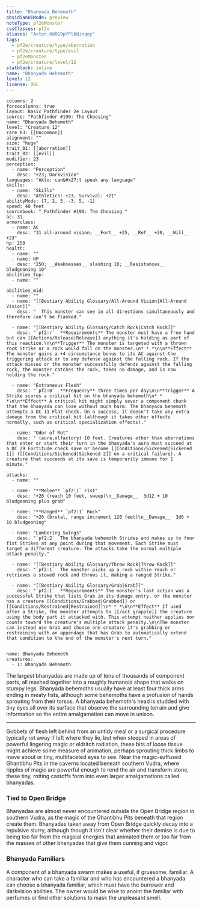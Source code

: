 ```yaml
---
title: "Bhanyada Behemoth"
obsidianUIMode: preview
noteType: pf2eMonster
cssClasses: pf2e
aliases: "Actor.Od0G9pYPlbQinqoy" 
tags:
  - pf2e/creature/type/aberration
  - pf2e/creature/type/evil
  - pf2eMonster
  - pf2e/creature/level/12
statblock: inline
name: "Bhanyada Behemoth"
level: 12
license: OGL
---
```


```statblock
columns: 2
forcecolumns: true
layout: Basic Pathfinder 2e Layout
source: "Pathfinder #190: The Choosing"
name: "Bhanyada Behemoth"
level: "Creature 12"
rare_03: [[Uncommon]]
alignment: ""
size: "huge"
trait_01: [[aberration]]
trait_02: [[evil]]
modifier: 23
perception:
  - name: "Perception"
    desc: "+23; Darkvision"
languages: "Aklo; can&#x27;t speak any language"
skills:
  - name: "Skills"
    desc: "Athletics: +23, Survival: +21"
abilityMods: [7, 2, 5, -3, 5, -1]
speed: 40 feet
sourcebook: "_Pathfinder #190: The Choosing_"
ac: 31
armorclass:
  - name: AC
    desc: "31 all-around vision; __Fort__ +25, __Ref__ +20, __Will__ +23"
hp: 250
health:
  - name: ""
  - name: HP
    desc: "250; __Weaknesses__ slashing 10; __Resistances__ bludgeoning 10"
abilities_top:
  - name: ""

abilities_mid:
  - name: ""
  - name: "[[Bestiary Ability Glossary/All-Around Vision|All-Around Vision]]"
    desc: "  This monster can see in all directions simultaneously and therefore can't be flanked."

  - name: "[[Bestiary Ability Glossary/Catch Rock|Catch Rock]]"
    desc: "`pf2:r`  **Requirements** The monster must have a free hand but can [[Actions/Release|Release]] anything it's holding as part of this reaction.\n\n**Trigger** The monster is targeted with a thrown rock Strike or a rock would fall on the monster.\n* * *\n\n**Effect** The monster gains a +4 circumstance bonus to its AC against the triggering attack or to any defense against the falling rock. If the attack misses or the monster successfully defends against the falling rock, the monster catches the rock, takes no damage, and is now holding the rock."

  - name: "Extraneous Flesh"
    desc: "`pf2:0`  **Frequency** three times per day\n\n**Trigger** A Strike scores a critical hit on the bhanyada behemoth\n* * *\n\n**Effect** A critical hit might simply sever a component chunk that the bhanyada can lose without much harm. The bhanyada behemoth attempts a DC 11 Flat check. On a success, it doesn't take any extra damage from the critical hit (although it takes other effects normally, such as critical specialization effects)."

  - name: "Odor of Rot"
    desc: " (aura,olfactory) 10 feet. Creatures other than aberrations that enter or start their turn in the bhanyada's aura must succeed at a DC 29 Fortitude check save or become [[Conditions/Sickened|Sickened 1]] ([[Conditions/Sickened|Sickened 2]] on a critical failure). A creature that succeeds at its save is temporarily immune for 1 minute."

attacks:
  - name: ""

  - name: "**Melee** `pf2:1` Fist"
    desc: "+26 (reach 10 feet, sweep)\n__Damage__  3d12 + 10 bludgeoning plus grab"

  - name: "**Ranged** `pf2:1` Rock"
    desc: "+26 (brutal, range increment 120 feet)\n__Damage__  3d6 + 10 bludgeoning"

  - name: "Lumbering Swings"
    desc: "`pf2:2`  The bhanyada behemoth Strides and makes up to four fist Strikes at any point during that movement. Each Strike must target a different creature. The attacks take the normal multiple attack penalty."

  - name: "[[Bestiary Ability Glossary/Throw Rock|Throw Rock]]"
    desc: "`pf2:1`  The monster picks up a rock within reach or retrieves a stowed rock and throws it, making a ranged Strike."

  - name: "[[Bestiary Ability Glossary/Grab|Grab]]"
    desc: "`pf2:1`  **Requirements** The monster's last action was a successful Strike that lists Grab in its damage entry, or the monster has a creature [[Conditions/Grabbed|Grabbed]] or [[Conditions/Restrained|Restrained]]\n* * *\n\n**Effect** If used after a Strike, the monster attempts to [[/act grapple]] the creature using the body part it attacked with. This attempt neither applies nor counts toward the creature's multiple attack penalty.\n\nThe monster can instead use Grab and choose one creature it's grabbing or restraining with an appendage that has Grab to automatically extend that condition to the end of the monster's next turn."
 
```

```encounter-table
name: Bhanyada Behemoth
creatures:
  - 1: Bhanyada Behemoth
```



The largest bhanyadas are made up of tens of thousands of component parts, all mashed together into a roughly humanoid shape that walks on stumpy legs. Bhanyada behemoths usually have at least four thick arms ending in meaty fists, although some behemoths have a profusion of hands sprouting from their torsos. A bhanyada behemoth's head is studded with tiny eyes all over its surface that observe the surrounding terrain and give information so the entire amalgamation can move in unison.

* * *

Gobbets of flesh left behind from an untidy meal or a surgical procedure typically rot away if left where they lie, but when steeped in areas of powerful lingering magic or eldritch radiation, these bits of loose tissue might achieve some measure of animation, perhaps sprouting thick limbs to move about or tiny, multifaceted eyes to see. Near the magic-suffused Ghantibhu Pits in the caverns located beneath southern Vudra, where ripples of magic are powerful enough to rend the air and transform stone, these tiny, rotting castoffs form into even larger amalgamations called bhanyadas.

### Tied to Open Bridge

Bhanyadas are almost never encountered outside the Open Bridge region in southern Vudra, as the magic of the Ghantibhu Pits beneath that region create them. Bhanyadas taken away from Open Bridge quickly decay into a repulsive slurry, although though it isn't clear whether their demise is due to being too far from the magical energies that animated them or too far from the masses of other bhanyadas that give them cunning and vigor.

### Bhanyada Familiars

A component of a bhanyada swarm makes a useful, if gruesome, familiar. A character who can take a familiar and who has encountered a bhanyada can choose a bhanyada familiar, which must have the burrower and darkvision abilities. The owner would be wise to anoint the familiar with perfumes or find other solutions to mask the unpleasant smell.
